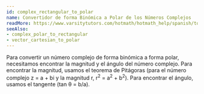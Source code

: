 ```yaml
---
id: complex_rectangular_to_polar
name: Convertidor de forma Binómica a Polar de los Números Complejos
readMore: https://www.varsitytutors.com/hotmath/hotmath_help/spanish/topics/polar-form-of-a-complex-number
seeAlso:
- complex_polar_to_rectangular
- vector_cartesian_to_polar
---
```


Para convertir un número complejo de forma binómica a forma polar, necesitamos encontrar la magnitud y el ángulo del número complejo. Para encontrar la magnitud, usamos el teorema de Pitágoras (para el número complejo z = a + bi y la magnitud r, r<sup>2</sup> = a<sup>2</sup> + b<sup>2</sup>). Para encontrar el ángulo, usamos el tangente (tan θ = b/a).